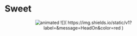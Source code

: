 # Sweet
<p align="center">
  <img src="https://github.com/SweetTooth-h3ad0n/SweetTooth-h3ad0n/blob/main/Gif/SweetTooth-IceCreamTruck_v3.gif" alt="animated"/>
  ![]( https://img.shields.io/static/v1?label=&message=HeadOn&color=red )
</p>
<!--
$${\color{red}Head-On}$$

**sweettooth-r3ad0n/sweettooth-r3ad0n** is a ✨ _special_ ✨ repository because its `README.md` (this file) appears on your GitHub profile.

Here are some ideas to get you started:

- 🔭 I’m currently working on ...
- 🌱 I’m currently learning ...
- 👯 I’m looking to collaborate on ...
- 🤔 I’m looking for help with ...
- 💬 Ask me about ...
- 📫 How to reach me: ...
- 😄 Pronouns: ...
- ⚡ Fun fact: ...
-->
